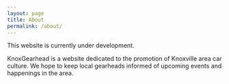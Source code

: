 ```yaml
---
layout: page
title: About
permalink: /about/
---
```


This website is currently under development.

KnoxGearhead is a website dedicated to the promotion of Knoxville area car culture. We hope
to keep local gearheads informed of upcoming events and happenings in the area.

